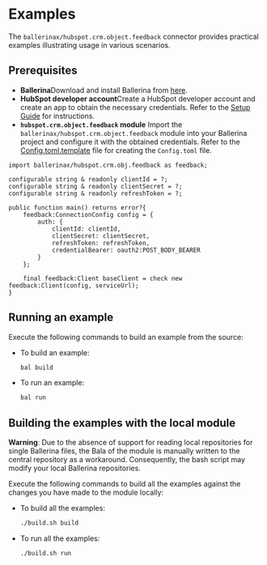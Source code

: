# Examples

The `ballerinax/hubspot.crm.object.feedback` connector provides practical examples illustrating usage in various scenarios.

## Prerequisites

- **Ballerina**Download and install Ballerina from [here](https://ballerina.io/downloads/).
- **HubSpot developer account**Create a HubSpot developer account and create an app to obtain the necessary credentials. Refer to the [Setup Guide](../ballerina/Package.md) for instructions.
- **`hubspot.crm.object.feedback` module**
  Import the `ballerinax/hubspot.crm.object.feedback` module into your Ballerina project and configure it with the obtained credentials. Refer to the [Config.toml.template](./feedback_review/Config.toml.template) file for creating the `Config.toml` file.

```
import ballerinax/hubspot.crm.obj.feedback as feedback;

configurable string & readonly clientId = ?;
configurable string & readonly clientSecret = ?;
configurable string & readonly refreshToken = ?;

public function main() returns error?{
    feedback:ConnectionConfig config = {
        auth: {
            clientId: clientId,
            clientSecret: clientSecret,
            refreshToken: refreshToken,
            credentialBearer: oauth2:POST_BODY_BEARER
        }
    };

    final feedback:Client baseClient = check new feedback:Client(config, serviceUrl);
}
```

## Running an example

Execute the following commands to build an example from the source:

* To build an example:

  ```bash
  bal build
  ```
* To run an example:

  ```bash
  bal run
  ```

## Building the examples with the local module

**Warning**: Due to the absence of support for reading local repositories for single Ballerina files, the Bala of the module is manually written to the central repository as a workaround. Consequently, the bash script may modify your local Ballerina repositories.

Execute the following commands to build all the examples against the changes you have made to the module locally:

* To build all the examples:

  ```bash
  ./build.sh build
  ```
* To run all the examples:

  ```bash
  ./build.sh run
  ```
